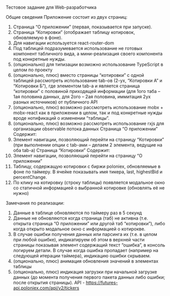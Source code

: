 Тестовое задание для Web-разработчика

Общие сведения
Приложение состоит из двух страниц:
1.	Страница “О приложении” (первая, показывается при запуске).
2.	Страница “Котировки” (отображает таблицу котировок, обновляемую в фоне).
3.	Для навигации используется react-router-dom
4.	Под таблицей подразумевается использование не готовых компонент табличного вида, а мини-реализация своего компонента под конкретные нужды.
5.	(опционально) для типизации возможно использование TypeScript в целом по проекту
6.	(опционально, плюс) вместо страницы “котировки” c одной таблицей рассмотреть использование tab-ов (2-ух, “Котировки А” и “Котировки Б”), где элементом tab-а и является страница “котировки” с половиной приходящей информации (для 1ого таба – 1ая половина данных, для 2ого – 2ая половина, иммитация 2ух разных источников) от публичного API
7.	(опционально, плюс) возможно рассмотреть использование mobx + mobx-react как в приложении в целом, так и под конкретные нужды вроде нотификаций о изменении “таблицы”.
8.	(опционально, плюс) возможно рассмотреть использование rxjs для организации observable потока данных
Страница “О приложении”
Содержит:
1.	Элемент навигации, позволяющий перейти на страницу “Котировки” (при выполнении опции с tab-ами – делаем 2 элемента, ведущие на оба tab-а)
Страница “Котировки”
Содержит:
1.	Элемент навигации, позволяющий перейти на страницу “О приложении”
2.	Таблицу, содержащую котировки с биржи poloniex, обновляемые в фоне по таймеру. В ячейке показывать имя тикера, last, highestBid и percentChange.
3.	По клику на котировку (строку таблицы) появляется модальное окно со статичной информацией о выбранной котировке (обновлять её не нужно)


Замечания по реализации:
1.	Данные в таблице обновляются по таймеру раз в 5 секунд
2.	Данные не обновляются когда страница (таб) не активна (т.е. открыта страница “О приложении” или другой таб “котировки”), либо когда открыто модальное окно с информацией о котирокве.
3.	В случае ошибки получения данных или парсинга их (т.е. в целом при любой ошибке), индикатируем об этом в верхней части страницы показывая элемент содержащий текст “ошибка”, в консоль логируем детали. В случае когда ошибка пропадает (например на следующей итерации таймера), индикацию ошибки скрываем.
4.	(опционально, плюс) анимация обновления значений в элементах таблицы
5.	(опционально, плюс) индикация загрузки при начальной загрузке данных (до момента получения первого пакета данных либо ошибки; после открытия страницы).
API - https://futures-api.poloniex.com/api/v2/tickers
